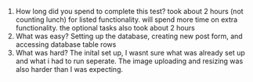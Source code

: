 1. How long did you spend to complete this test? 
   took about 2 hours (not counting lunch) for listed functionality. will spend more time on extra functionality. the optional tasks also took about 2 hours
2. What was easy?
    Setting up the database, creating new post form, and accessing database table rows
3. What was hard?
   The inital set up, I wasnt sure what was already set up and what i had to run seperate. The image uploading and resizing was also harder than I was expecting.
